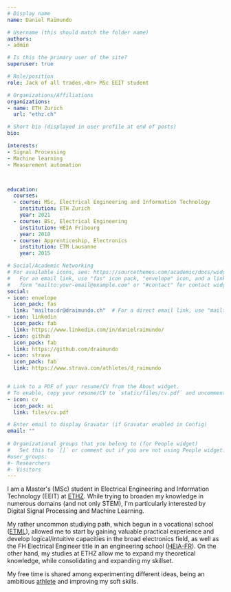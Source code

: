 ```yaml
---
# Display name
name: Daniel Raimundo

# Username (this should match the folder name)
authors:
- admin

# Is this the primary user of the site?
superuser: true

# Role/position
role: Jack of all trades,<br> MSc EEIT student

# Organizations/Affiliations
organizations:
- name: ETH Zurich
  url: "ethz.ch"

# Short bio (displayed in user profile at end of posts)
bio: 

interests:
- Signal Processing
- Machine learning
- Measurement automation



education:
  courses:
  - course: MSc, Electrical Engineering and Information Technology
    institution: ETH Zurich
    year: 2021
  - course: BSc, Electrical Engineering
    institution: HEIA Fribourg
    year: 2018
  - course: Apprenticeship, Electronics
    institution: ETM Lausanne
    year: 2015

# Social/Academic Networking
# For available icons, see: https://sourcethemes.com/academic/docs/widgets/#icons
#   For an email link, use "fas" icon pack, "envelope" icon, and a link in the
#   form "mailto:your-email@example.com" or "#contact" for contact widget.
social:
- icon: envelope
  icon_pack: fas
  link: "mailto:dr@draimundo.ch"  # For a direct email link, use "mailto:test@example.org".
- icon: linkedin
  icon_pack: fab
  link: https://www.linkedin.com/in/danielraimundo/
- icon: github
  icon_pack: fab
  link: https://github.com/draimundo
- icon: strava
  icon_pack: fab
  link: https://www.strava.com/athletes/d_raimundo


# Link to a PDF of your resume/CV from the About widget.
# To enable, copy your resume/CV to `static/files/cv.pdf` and uncomment the lines below.  
- icon: cv
  icon_pack: ai
  link: files/cv.pdf

# Enter email to display Gravatar (if Gravatar enabled in Config)
email: ""
  
# Organizational groups that you belong to (for People widget)
#   Set this to `[]` or comment out if you are not using People widget.  
#user_groups:
#- Researchers
#- Visitors
---
```


I am a Master's (MSc) student in Electrical Engineering and Information Technology (EEIT) at [ETHZ](https://ethz.ch/en). While trying to broaden my knowledge in numerous domains (and not only STEM), I'm particularly interested by Digital Signal Processing and Machine Learning. 

My rather uncommon studiying path, which begun in a vocational school ([ETML](https://etml.ch/)), allowed me to start by gaining valuable practical experience and develop logical/intuitive capacities in the broad electronics field, as well as the FH Electrical Engineer title in an engineering school ([HEIA-FR](https://heia-fr.ch/)). On the other hand, my studies at ETHZ allow me to expand my theoretical knowledge, while consolidating and expanding my skillset.

My free time is shared among experimenting different ideas, being an ambitious [athlete](https://www.strava.com/athletes/d_raimundo) and improving my soft skills.